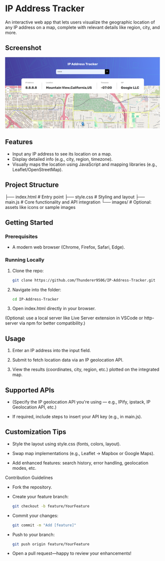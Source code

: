 # IP Address Tracker

An interactive web app that lets users visualize the geographic location of any IP address on a map, complete with relevant details like region, city, and more.

## Screenshot
<img src = "./images/Screenshot.png" alt="Screenshot"/>

## Features

- Input any IP address to see its location on a map.
- Display detailed info (e.g., city, region, timezone).
- Visually maps the location using JavaScript and mapping libraries (e.g., Leaflet/OpenStreetMap).

## Project Structure
├── index.html # Entry point
├── style.css # Styling and layout
├── main.js # Core functionality and API integration
└── images/ # Optional: assets like icons or sample images


## Getting Started

### Prerequisites

- A modern web browser (Chrome, Firefox, Safari, Edge).

### Running Locally

1. Clone the repo:
   ```bash
   git clone https://github.com/Thunderer9506/IP-Address-Tracker.git
2. Navigate into the folder:
    ```bash
    cd IP-Address-Tracker
3. Open index.html directly in your browser.

(Optional: use a local server like Live Server extension in VSCode or http-server via npm for better compatibility.)

## Usage
1. Enter an IP address into the input field.

2. Submit to fetch location data via an IP geolocation API.

3. View the results (coordinates, city, region, etc.) plotted on the integrated map.

## Supported APIs
- (Specify the IP geolocation API you're using — e.g., IPify, ipstack, IP Geolocation API, etc.)

- If required, include steps to insert your API key (e.g., in main.js).

## Customization Tips
- Style the layout using style.css (fonts, colors, layout).

- Swap map implementations (e.g., Leaflet → Mapbox or Google Maps).

- Add enhanced features: search history, error handling, geolocation modes, etc.

Contribution Guidelines
- Fork the repository.

- Create your feature branch:
    ```bash
    git checkout -b feature/YourFeature
- Commit your changes:
    ```bash
    git commit -m "Add [feature]"
- Push to your branch:
    ```bash
    git push origin feature/YourFeature
- Open a pull request—happy to review your enhancements!
